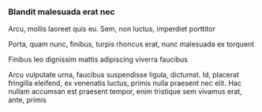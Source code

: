 ### Blandit malesuada erat nec

Arcu, mollis laoreet quis eu. Sem, non luctus, imperdiet porttitor

Porta, quam nunc, finibus, turpis rhoncus erat, nunc malesuada ex torquent

Finibus leo dignissim mattis adipiscing viverra faucibus

Arcu vulputate urna, faucibus suspendisse ligula, dictumst. Id, placerat fringilla eleifend, ex venenatis luctus, primis nulla praesent nec elit. Hac nullam accumsan est praesent tempor, enim tristique sem vivamus erat, ante, primis


